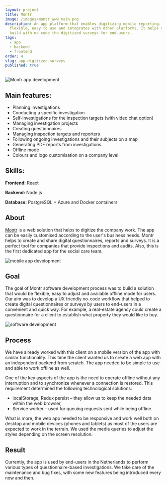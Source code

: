 ```yaml
---
layout: project
title: Montr
image: /images/montr_www_main.png
description: An app platform that enables digitizing mobile reporting. It is
  flexible, easy to use and integrates with other platforms. It helps you to
  build with no code the digitized surveys for end-users.
tags:
  - app
  - backend
  - frontend
order: 4
slug: app-digitized-surveys
published: true
---
```

![Montr app development](/images/montr_company_panel.png)

## Main features:

* Planning investigations
* Conducting a specific investigation
* Self-investigations for the inspection targets (with video chat option)
* Managing investigation projects 
* Creating questionnaires 
* Managing inspection targets and reporters
* Following ongoing investigations and their subjects on a map
* Generating PDF reports from investigations
* Offline mode
* Colours and logo customisation on a company level

## Skills:

**Frontend:** React

**Backend:** Node.js

**Database:** PostgreSQL + Azure and Docker containers

## About

[Montr](https://montr.nl/en/business-apps/) is a web solution that helps to digitize the company work. The app can be easily customised according to the user's business needs. Montr helps to create and share digital questionnaires, reports and surveys. It is a perfect tool for companies that provide inspections and audits. Also, this is the first dedicated app for the social care team.

![mobile app development](/images/montr_smartphone_mockup.png)

## Goal

The goal of Montr software development process was to build a solution that would be flexible, easy to adjust and available offline mode for users. Our aim was to develop a UX friendly no-code workflow that helped to create digital questionnaires or surveys by users to end-users in a convenient and quick way. For example, a real-estate agency could create a questionnaire for a client to establish what property they would like to buy.

![software development](/images/montr_mockuppng.png)

## Process

We have already worked with this client on a mobile version of the app with similar functionality. This time the client wanted us to create a web app with an independent backend from scratch. The app needed to be simple to use and able to work offline as well.

One of the key aspects of the app is the need to operate offline without any interruption and to synchronize whenever a connection is restored. This requirement determined the following technological solutions:

* localStorage, Redux persist – they allow us to keep the needed data within the web browser,
* Service worker – used for queuing requests sent while being offline.

What is more, the web app needed to be responsive and work well both on desktop and mobile devices (phones and tablets) as most of the users are expected to work in the terrain. We used the media queries to adjust the styles depending on the screen resolution. 

## Result

Currently, the app is used by end-users in the Netherlands to perform various types of questionnaire-based investigations. We take care of the maintenance and bug fixes, with some new features being introduced every now and then.